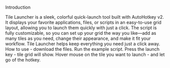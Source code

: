 Introduction

Tile Launcher is a sleek, colorful quick-launch tool built with AutoHotkey v2. 
It displays your favorite applications, files, or scripts in an easy-to-use grid layout, allowing you to launch them quickly with just a click.
The script is fully customizable, so you can set up your grid the way you like—add as many tiles as you need, change their appearance, and make it fit your workflow. 
Tile Launcher helps keep everything you need just a click away. 
How to use - download the files. Run the example script. Press the launch key - tile grid will show. Hover mouse on the tile you want to launch - and let go of the hotkey. 

